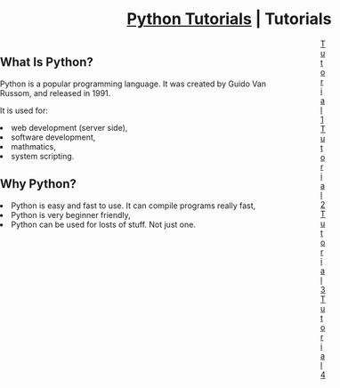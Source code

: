 <style>
  div{
     position:absolute;
     right:50%;
  }
  .tutorials{
    position:absolute;
    left:60%;
</style>
<h1><a href="https://pyterminal.github.io/pythontutorials">Python Tutorials</a> | Tutorials</h1>
<div>
  <h2>What Is Python?</h2>
  <p>Python is a popular programming language. It was created by Guido Van Russom, and released in 1991.</p>
  
  <p>It is used for:</p>
  <li> web development (server side),</li>
  <li> software development,</li>
  <li> mathmatics,</li>
  <li> system scripting.</li>
  
  <h2>Why Python?</h2>
  <li>Python is easy and fast to use. It can compile programs really fast,</li>
  <li>Python is very beginner friendly,</li>
  <li>Python can be used for losts of stuff. Not just one.</li>
</div>
<div class="tutorials">
  <a href="tutorial1">Tutorial 1</a></li>
  <a href="tutorial2">Tutorial 2</a></li>
  <a href="tutorial3">Tutorial 3</a></li>
  <a href="tutorial4">Tutorial 4</a></li>
</div>
